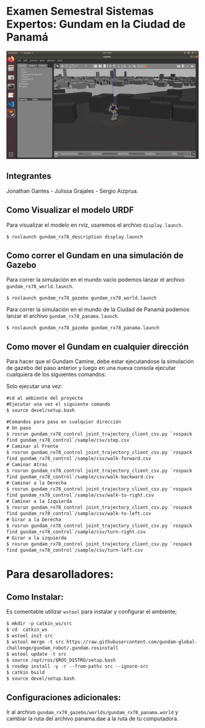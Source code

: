 
Examen Semestral Sistemas Expertos: Gundam en la Ciudad de Panamá
===========================

![GUNDAM Gazebo Simulation](img/14.png)


Integrantes
-----------
Jonathan Gantes -
 Julissa Grajales -
 Sergio Aizprua.

Como Visualizar el modelo URDF
------------------------------

Para visualizar el modelo en rviz, usaremos el archivo `display.launch`.
```
$ roslaunch gundam_rx78_description display.launch
```

Como correr el Gundam en una simulación de Gazebo
-------------------------------------------------
Para correr la simulación en el mundo vacío podemos lanzar el archivo `gundam_rx78_world.launch`.

```
$ roslaunch gundam_rx78_gazebo gundam_rx78_world.launch
```

Para correr la simulación en el mundo de la Ciudad de Panamá podemos lanzar el archivo `gundam_rx78_panama.launch`.

```
$ roslaunch gundam_rx78_gazebo gundam_rx78_panama.launch
```

Como mover el Gundam en cualquier dirección
---------------------------

Para hacer que el Gundam Camine, debe estar ejecutandose la simulación de gazebo del paso anterior y luego en una nueva consola ejecutar cualquiera de los siguientes comandos:

Solo ejecutar una vez:
```
#cd al ambiente del proyecto
#Ejecutar una vez el siguiente comando
$ source devel/setup.bash
```

```
#Comandos para paso en cualquier dirección
# Un paso
$ rosrun gundam_rx78_control joint_trajectory_client_csv.py `rospack find gundam_rx78_control`/sample/csv/step.csv
# Caminar al Frente
$ rosrun gundam_rx78_control joint_trajectory_client_csv.py `rospack find gundam_rx78_control`/sample/csv/walk-forward.csv
# Caminar Atras
$ rosrun gundam_rx78_control joint_trajectory_client_csv.py `rospack find gundam_rx78_control`/sample/csv/walk-backward.csv
# Caminar a la Derecha
$ rosrun gundam_rx78_control joint_trajectory_client_csv.py `rospack find gundam_rx78_control`/sample/csv/walk-to-right.csv
# Caminar a la Izquierda
$ rosrun gundam_rx78_control joint_trajectory_client_csv.py `rospack find gundam_rx78_control`/sample/csv/walk-to-left.csv
# Girar a la Derecha
$ rosrun gundam_rx78_control joint_trajectory_client_csv.py `rospack find gundam_rx78_control`/sample/csv/turn-right.csv
# Girar a la izquierda
$ rosrun gundam_rx78_control joint_trajectory_client_csv.py `rospack find gundam_rx78_control`/sample/csv/turn-left.csv
```

Para desarolladores:
===================

Como Instalar:
----------------------

Es comentable utilizar `wstool` para instalar y configurar el ambiente;

```
$ mkdir -p catkin_ws/src
$ cd  catkin_ws
$ wstool init src
$ wstool merge -t src https://raw.githubusercontent.com/gundam-global-challenge/gundam_robot/.gundam.rosinstall
$ wstool update -t src
$ source /opt/ros/$ROS_DISTRO/setup.bash
$ rosdep install -y -r --from-paths src --ignore-src
$ catkin build
$ source devel/setup.bash
```

Configuraciones adicionales:
---------------------
Ir al archivo `gundam_rx78_gazebo/worlds/gundam_rx78_panama.world` y cambiar la ruta del archivo panama.dae a la ruta de tu computadora.
